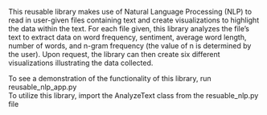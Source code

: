 This reusable library makes use of Natural Language Processing (NLP) to read in user-given files containing text and create visualizations to highlight the data within the text. For each file given, this library analyzes the file’s text to extract data on word frequency, sentiment, average word length, number of words, and n-gram frequency (the value of n is determined by the user). Upon request, the library can then create six different visualizations illustrating the data collected. 

To see a demonstration of the functionality of this library, run reusable_nlp_app.py  
To utilize this library, import the AnalyzeText class from the resuable_nlp.py file
